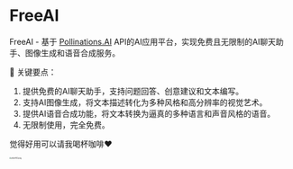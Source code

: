 # FreeAI
FreeAI - 基于 [Pollinations.AI](https://pollinations.ai/) API的AI应用平台，实现免费且无限制的AI聊天助手、图像生成和语音合成服务。

🔑 关键要点：
1. 提供免费的AI聊天助手，支持问题回答、创意建议和文本编写。
2. 支持AI图像生成，将文本描述转化为多种风格和高分辨率的视觉艺术。
3. 提供AI语音合成功能，将文本转换为逼真的多种语言和声音风格的语音。
4. 无限制使用，完全免费。

觉得好用可以请我喝杯咖啡❤

[<img src="https://s21.ax1x.com/2025/03/14/pEae92Q.png" alt="pEae92Q.png" style="zoom: 20%;" width="400"  />](https://imgse.com/i/pEae92Q)
